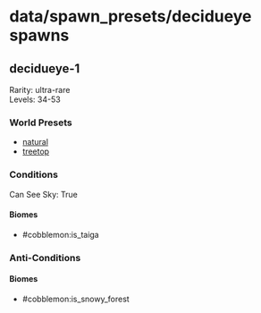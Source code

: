 # data/spawn_presets/decidueye spawns  
  
## decidueye-1  
Rarity: ultra-rare  
Levels: 34-53  
  
### World Presets  
* [natural](/data/spawn_data/natural.md)  
* [treetop](/data/spawn_data/treetop.md)  
  
### Conditions  
Can See Sky: True  
  
#### Biomes  
  * #cobblemon:is_taiga
  
  
### Anti-Conditions  
  
#### Biomes  
  * #cobblemon:is_snowy_forest
  
